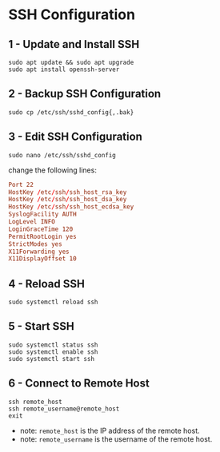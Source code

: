 # SSH Configuration

## 1 - Update and Install SSH

```shell
sudo apt update && sudo apt upgrade
sudo apt install openssh-server
```

## 2 - Backup SSH Configuration

```shell
sudo cp /etc/ssh/sshd_config{,.bak}
```

## 3 - Edit SSH Configuration

```shell
sudo nano /etc/ssh/sshd_config
```

change the following lines:
```conf
Port 22
HostKey /etc/ssh/ssh_host_rsa_key
HostKey /etc/ssh/ssh_host_dsa_key
HostKey /etc/ssh/ssh_host_ecdsa_key
SyslogFacility AUTH
LogLevel INFO
LoginGraceTime 120
PermitRootLogin yes
StrictModes yes
X11Forwarding yes
X11DisplayOffset 10
```

## 4 - Reload SSH

```shell
sudo systemctl reload ssh
```

## 5 - Start SSH

```shell
sudo systemctl status ssh
sudo systemctl enable ssh
sudo systemctl start ssh
```

## 6 - Connect to Remote Host

```shell
ssh remote_host
ssh remote_username@remote_host
exit
```

- note: `remote_host` is the IP address of the remote host.
- note: `remote_username` is the username of the remote host.
